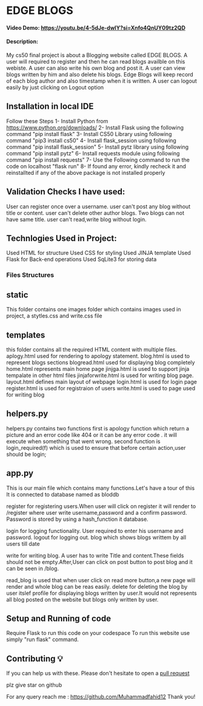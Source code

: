 # EDGE BLOGS
#### Video Demo:  https://youtu.be/4-5dJe-dwlY?si=Xnfo4QnUY09tz2QD
#### Description:
My cs50 final project is about a Blogging website called EDGE BLOGS.
A user will required to register and then he can read blogs availble on this webiste.
A user can also write his own blog and post it.
A user can view blogs written by him and also delete his blogs.
Edge Blogs will keep record of each blog author and also timestamp when it is written.
A user can logout easily by just clicking on Logout option

## Installation in local IDE
Follow these Steps 
1- Install Python from https://www.python.org/downloads/
2- Install Flask using the following command "pip install flask"
3- Install CS50 Library using following command "pip3 install cs50"
4- Install flask_session using following command "pip install flask_session"
5- Install pytz library using following command "pip install pytz"
6- Install requests module using following command "pip install requests"
7- Use the Following command to run the code on localhost "flask run"
8- If found any error, kindly recheck it and reinstallted if any of the above package is not installed properly
## Validation Checks I have used:
User can register once over a username.
user can't post any blog without title or content.
user can't delete other author blogs.
Two blogs can not have same title.
user can't read,write blog without login.

## Technlogies Used in Project:
Used HTML for structure
Used CSS for styling
Used JINJA template
Used Flask for Back-end operations
Used SqLite3 for storing data

### Files Structures
## static
This folder contains one images folder which contains images used in project, a stytles.css and write.css file

## templates
this folder contains all the required HTML content with multiple files.
aplogy.html used for rendering to apology statement.
blog.html is used to represent blogs sections
blogread.html used for displaying blog completely
home.html represents main home page
jinjga.html is used to support jinja tempalate in other html files
jinjaforwrite.html is used for writing blog page.
layout.html defines main layout of webpage
login.html is used for login page
register.html is used for registraion of users
write.html is used to page used for writing blog



## helpers.py
helpers.py contains two functions first is apology function which return a picture and an error code like 404 or it can be
any error code . it will execute when something that went wrong.
second function is login_required(f) which is used to ensure that before certain action,user should be login;

## app.py
This is our main file which contains many functions.Let's have a tour of this
It is connected to database named as bloddb

 register for registering users.When user will click on register it will render to /register where user write username,password and a confirm password. Password is stored by using a hash_function it database.

 login for logging functionality. User required to enter his username and password.
 logout for logging out.
 blog which shows blogs writtem by all users till date

 write for writing blog. A user has to write Title and content.These fields should not be empty.After,User can click on post button to post blog and it can be seen in /blog.

 read_blog is used that when user click on read more button,a new page will render and whole blog can be reas easily.
 delete for deleting the blog by user itslef
 profile for displaying blogs written by user.It would not represents all blog posted on the website but blogs only written by user.

## Setup and Running of code
Require Flask to run this code on your codespace
To run this website use simply "run flask" command.


## Contributing 💡
If you can help us with these. Please don't hesitate to open a [pull request](https://github.com/Muhammadfahid12/edge-blogs/pulls)

plz give star on github

For any query reach me : https://github.com/Muhammadfahid12
Thank you!






